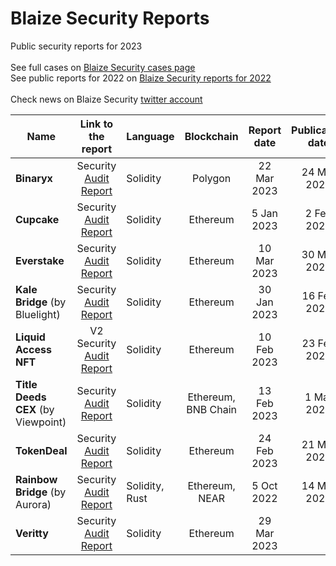# Blaize Security Reports
Public security reports for 2023<br><br>
See full cases on [Blaize Security cases page](https://github.com/Midvel/medium_code_notes)<br>
See public reports for 2022 on [Blaize Security reports for 2022](previous-years-reports/Blaize-public-reports-2022.md)<br>
<br>
Check news on Blaize Security [twitter account](https://twitter.com/BlaizeSecurity)
<br>

| Name      | Link to the report | Language | Blockchain |   Report date   | Publication date | Case |
| --------- |:------------------:| -------- |:----------:|:---------------:|:----------------:|:----:|
| <b>Binaryx</b> | Security [Audit Report](b/binaryx/Binaryx-audit-report-v1-[22-Mar-2023].pdf) | Solidity | Polygon | 22 Mar 2023 | 24 Mar 2023 | [Case](https://blaize.tech/clients/smart-contract-security-audit-for-binaryx/) |
| <b>Cupcake</b> | Security [Audit Report](c/cupcake/Cupcake-audit-report-v1-[5-Jan-2023].pdf) | Solidity | Ethereum | 5 Jan 2023 | 2 Feb 2023 | [Case](https://blaize.tech/clients/smart-contract-security-audit-for-cupcake-nft-app/) |
| <b>Everstake</b> | Security [Audit Report](e/everstake/Everstake-audit-report-v1-[10-Mar-2023].pdf) | Solidity | Ethereum | 10 Mar 2023 | 30 Mar 2023 | [Case](https://blaize.tech/clients/smart-contract-security-audit-for-everstake/) |
| <b>Kale Bridge</b> (by Bluelight) | Security [Audit Report](b/bluelight/KaleBridge-audit-report-v1-[30-Jan-2023].pdf) | Solidity | Ethereum | 30 Jan 2023 | 16 Feb 2023 | [Case](https://blaize.tech/clients/smart-contract-security-audit-for-bluelight-kale-bridge/) |
| <b>Liquid Access NFT</b> | V2 Security [Audit Report](l/liquidaccess/LiquidAccessNFT-audit-report-v2-[10-Feb-2023].pdf) | Solidity | Ethereum | 10 Feb 2023 | 23 Feb 2023 | [Case](https://blaize.tech/clients/smart-contract-security-audit-for-liquidaccess/) |
| <b>Title Deeds CEX</b> (by Viewpoint) | Security [Audit Report](v/viewpoint/TitleDeedsCEX-audit-report-v1-[13-Feb-2023].pdf) | Solidity | Ethereum, BNB Chain | 13 Feb 2023 | 1 Mar 2023 | [Case](https://blaize.tech/clients/smart-contract-security-audit-for-title-deeds-cex-by-viewpoint-labs/) |
| <b>TokenDeal</b> | Security [Audit Report](t/tokendeal/TokenDeal-audit-report-v1-[24-Feb-2023].pdf) | Solidity | Ethereum | 24 Feb 2023 | 21 Mar 2023 | [Case](https://blaize.tech/clients/smart-contract-security-audit-for-tokendeal-protocol-for-nft-sales/) |
| <b>Rainbow Bridge</b> (by Aurora) | Security [Audit Report](a/aurora/RainbowBridge-audit-report-v1-[5-Oct-2022].pdf) | Solidity, Rust | Ethereum, NEAR | 5 Oct 2022 | 14 Mar 2023 | [Case](https://blaize.tech/clients/smart-contract-security-audit-for-rainbow-bridge-by-aurora/) |
| <b>Veritty</b> | Security [Audit Report](v/veritty/Veritty-audit-report-v1-[29-Mar-2023].pdf) | Solidity | Ethereum | 29 Mar 2023 | | |
